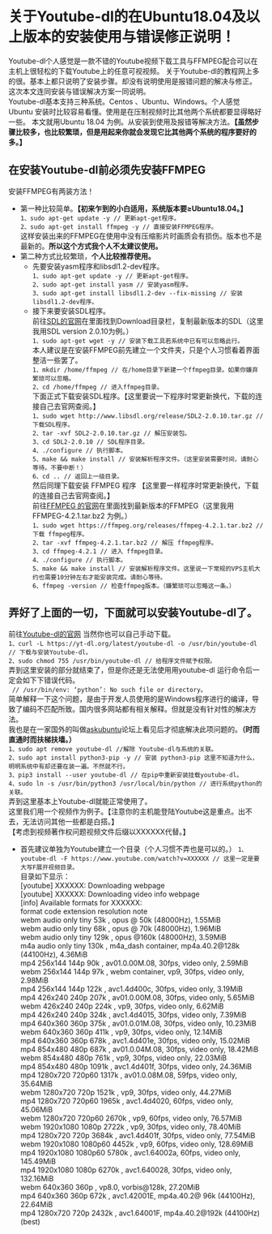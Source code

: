 # 关于Youtube-dl的在Ubuntu18.04及以上版本的安装使用与错误修正说明！
Youtube-dl个人感觉是一款不错的Youtube视频下载工具与FFMPEG配合可以在主机上很轻松的下载Youtube上的任意可视视频。
关于Youtube-dl的教程网上多的很。基本上都只说明了安装步骤。却没有说明使用是报错问题的解决与修正。
这次本文连同安装与错误解决方案一同说明。  
Youtube-dl基本支持三种系统。Centos 、Ubuntu、Windows。个人感觉Ubuntu 安装时比较容易看懂。使用是在压制视频时比其他两个系统都要显得略好一些。
本文就用Ubuntu 18.04 为例。从安装到使用及报错等解决方法。**【虽然步骤比较多，也比较繁琐，但是用起来你就会发现它比其他两个系统的程序要好的多。】**
## 在安装Youtube-dl前必须先安装FFMPEG
安装FFMPEG有两装方法！
* 第一种比较简单。**【初来乍到的小白适用，系统版本要≥Ubuntu18.04。】**  
`1、sudo apt-get update -y // 更新apt-get程序。`  
`2、sudo apt-get install ffmpeg -y // 直接安装FFMPEG程序。`  
这样安装出来的FFMPEG在使用中没有压缩影片时画质会有损伤。版本也不是最新的。**所以这个方式我个人不太建议使用。**  
* 第二种方式比较繁琐，**个人比较推荐使用。**  
  * 先要安装yasm程序和libsdl1.2-dev程序。  
`1、sudo apt-get update -y // 更新apt-get程序。`  
`2、sudo apt-get install yasm // 安装yasm程序。`  
`3、sudo apt-get install libsdl1.2-dev --fix-missing // 安装libsdl1.2-dev程序。`  
   * 接下来要安装SDL程序。  
前往[SDL的官网](http://www.libsdl.org)在里面找到Download目录栏，复制最新版本的SDL（这里我用SDL version 2.0.10为例。）  
`1、sudo apt-get wget -y // 安装下载工具若系统中已有可以忽略此行。`  
本人建议是在安装FFMPEG前先建立一个文件夹，只是个人习惯看着界面整洁一些罢了。  
`1、mkdir /home/ffmpeg // 在/home目录下新建一个ffmpeg目录。如果你嫌弃繁琐可以忽略。`  
`2、cd /home/ffmpeg // 进入ffmpeg目录。`  
下面正式下载安装SDL程序。【这里要说一下程序时常更新换代，下载的连接自己去官网查阅。】  
`1、sudo wget http://www.libsdl.org/release/SDL2-2.0.10.tar.gz // 下载SDL程序。`  
`2、tar -xvf SDL2-2.0.10.tar.gz // 解压安装包。`  
`3、cd SDL2-2.0.10 // SDL程序目录。`  
`4、./configure // 执行脚本。`  
`5、make && make install // 安装解析程序文件。（这里安装需要时间，请耐心等待。不要中断！）`  
`6、cd .. // 返回上一级目录。`  
然后同理下载安装 FFMPEG 程序 【这里要一样程序时常更新换代，下载的连接自己去官网查阅。】  
前往[FFMPEG 的官网](https://www.ffmpeg.org/download.html)在里面找到最新版本的FFMPEG（这里我用 FFMPEG-4.2.1.tar.bz2 为例。）  
`1、sudo wget https://ffmpeg.org/releases/ffmpeg-4.2.1.tar.bz2 // 下载 ffmpeg程序。`  
`2、tar -xvf ffmpeg-4.2.1.tar.bz2 // 解压 ffmpeg程序。`  
`3、cd ffmpeg-4.2.1 // 进入 ffmpeg目录。`  
`4、./configure // 执行脚本。`  
`5、make && make install // 安装解析程序文件。这里说一下常规的VPS主机大约也需要10分钟左右才能安装完成。请耐心等待。`  
`6、ffmpeg -version // 检查ffmpeg版本。（嫌繁琐可以忽略这一条。）`  
## 弄好了上面的一切，下面就可以安装Youtube-dl了。  
  前往[Youtube-dl的官网](https://yt-dl.org) 当然你也可以自己手动下载。  
`1、curl -L https://yt-dl.org/latest/youtube-dl -o /usr/bin/youtube-dl // 下载与安装Youtube-dl。`  
`2、sudo chmod 755 /usr/bin/youtube-dl // 给程序文件赋予权限。`  
弄到这里安装的部分就结束了，但是你还是无法使用用youtube-dl 运行命令后一定会如下下错误代码。  
` // /usr/bin/env: ‘python’: No such file or directory。`  
简单解释一下这个问题，是由于开发人员使用的是Windows程序进行的编译，导致了编码不匹配所致。国内很多网站都有相关解释。但就是没有针对性的解决方法。  
我也是在一家国外的叫做[askubuntu](https://askubuntu.com/questions/1037666/youtube-dl-python-not-found-18-04)论坛上看见后才彻底解决此项问题的。**（时而直通时而扶梯扶墙。）**  
`1、sudo apt remove youtube-dl //解除 Youtube-dl与系统的关联。`  
`2、sudo apt install python3-pip -y // 安装 python3-pip 这里不知道为什么，明明系统中有却还要在装一遍。不然就不行。`  
`3、pip3 install --user youtube-dl // 在pip中重新安装挂载youtube-dl。`  
`4、sudo ln -s /usr/bin/python3 /usr/local/bin/python // 进行系统python的关联。`  
弄到这里基本上Youtube-dl就能正常使用了。  
这里我们用一个视频作为例子。【注意你的主机能登陆Youtube这是重点。出不去，无法访问其他一些都是白搭。】  
【考虑到视频著作权问题视频文件后缀以XXXXXX代替。】  
* 首先建议单独为Youtube建立一个目录（个人习惯不弄也是可以的。）
`1、youtube-dl -F https://www.youtube.com/watch?v=XXXXXX // 这里一定是要大写F展开视频目录。`  
目录如下显示：  
[youtube] XXXXXX: Downloading webpage  
[youtube] XXXXXX: Downloading video info webpage  
[info] Available formats for XXXXXX:  
format code  extension  resolution note  
         webm       audio only tiny   53k , opus @ 50k (48000Hz), 1.55MiB  
         webm       audio only tiny   68k , opus @ 70k (48000Hz), 1.96MiB  
         webm       audio only tiny  129k , opus @160k (48000Hz), 3.59MiB  
         m4a        audio only tiny  130k , m4a_dash container, mp4a.40.2@128k (44100Hz), 4.36MiB  
         mp4        256x144    144p   90k , av01.0.00M.08, 30fps, video only, 2.59MiB  
         webm       256x144    144p   97k , webm container, vp9, 30fps, video only, 2.98MiB  
         mp4        256x144    144p  122k , avc1.4d400c, 30fps, video only, 3.19MiB  
         mp4        426x240    240p  207k , av01.0.00M.08, 30fps, video only, 5.65MiB  
         webm       426x240    240p  224k , vp9, 30fps, video only, 6.62MiB  
         mp4        426x240    240p  324k , avc1.4d4015, 30fps, video only, 7.39MiB  
         mp4        640x360    360p  375k , av01.0.01M.08, 30fps, video only, 10.23MiB  
         webm       640x360    360p  411k , vp9, 30fps, video only, 12.14MiB  
         mp4        640x360    360p  678k , avc1.4d401e, 30fps, video only, 15.02MiB  
         mp4        854x480    480p  687k , av01.0.04M.08, 30fps, video only, 18.42MiB  
         webm       854x480    480p  761k , vp9, 30fps, video only, 22.03MiB  
         mp4        854x480    480p 1091k , avc1.4d401f, 30fps, video only, 24.36MiB  
         mp4        1280x720   720p60 1317k , av01.0.08M.08, 59fps, video only, 35.64MiB  
         webm       1280x720   720p 1521k , vp9, 30fps, video only, 44.27MiB  
         mp4        1280x720   720p60 1965k , avc1.4d4020, 60fps, video only, 45.06MiB  
         webm       1280x720   720p60 2670k , vp9, 60fps, video only, 76.57MiB  
         webm       1920x1080  1080p 2722k , vp9, 30fps, video only, 78.40MiB  
         mp4        1280x720   720p 3684k , avc1.4d401f, 30fps, video only, 77.54MiB  
         webm       1920x1080  1080p60 4452k , vp9, 60fps, video only, 128.69MiB  
         mp4        1920x1080  1080p60 5780k , avc1.64002a, 60fps, video only, 145.49MiB  
         mp4        1920x1080  1080p 6270k , avc1.640028, 30fps, video only, 132.16MiB  
          webm       640x360    360p , vp8.0, vorbis@128k, 27.20MiB  
          mp4        640x360    360p  672k , avc1.42001E, mp4a.40.2@ 96k (44100Hz), 22.64MiB  
          mp4        1280x720   720p 2432k , avc1.64001F, mp4a.40.2@192k (44100Hz) (best)  
